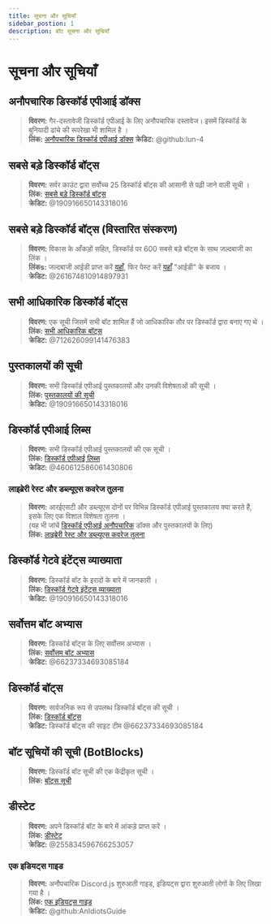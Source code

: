 ```yaml
---
title: सूचना और सूचियाँ
sidebar_postion: 1
description: बॉट सूचना और सूचियाँ
---
```


# सूचना और सूचियाँ

## अनौपचारिक डिस्कॉर्ड एपीआई डॉक्स

> **विवरण:** गैर-दस्तावेजी डिस्कॉर्ड एपीआई के लिए अनौपचारिक दस्तावेज। इसमें डिस्कॉर्ड के बुनियादी ढांचे की रूपरेखा भी शामिल है ।  <br/>
**लिंक:** [अनौपचारिक डिस्कॉर्ड एपीआई डॉक्स](https://luna.gitlab.io/discord-unofficial-docs/)
**क्रेडिट:** @github:lun-4

## सबसे बड़े डिस्कॉर्ड बॉट्स

> **विवरण:** सर्वर काउंट द्वारा सर्वोच्च 25 डिस्कॉर्ड बॉट्स की आसानी से पढ़ी जाने वाली सूची ।   <br/>
**लिंक:** [सबसे बड़े डिस्कॉर्ड बॉट्स](https://gist.github.com/advaith1/451dcbca2d7c3503d4f48d63eb918cb0)   <br/>
**क्रेडिट:** @190916650143318016

## सबसे बड़े डिस्कॉर्ड बॉट्स (विस्तारित संस्करण)

> **विवरण:** विकास के आँकड़ों सहित, डिस्कॉर्ड पर 600 सबसे बड़े बॉट्स के साथ जल्दबाजी का लिंक ।  <br/>
**लिंकs:** जल्दबाजी आईडी प्राप्त करें [यहाँ](https://unbelievaboat.com/api/botlist), फिर पेस्ट करें [यहाँ](https://haste.unbelievaboat.com/ID) "आईडी" के बजाय ।  <br/>
**क्रेडिट:** @261674810914897931

## सभी आधिकारिक डिस्कॉर्ड बॉट्स

> **विवरण:** एक सूची जिसमें सभी बॉट शामिल हैं जो आधिकारिक तौर पर डिस्कॉर्ड द्वारा बनाए गए थे ।   <br/>
**लिंक:** [सभी आधिकारिक बॉट्स](https://gist.github.com/GeneralSadaf/e58edfb8158df2680aa90ae897c2e327)   <br/>
**क्रेडिट:** @712626099141476383

## पुस्तकालयों की सूची

> **विवरण:** सभी डिस्कॉर्ड एपीआई पुस्तकालयों और उनकी विशेषताओं की सूची ।   <br/>
**लिंक:** [पुस्तकालयों की सूची](https://libs.advaith.io/)   <br/>
**क्रेडिट:** @190916650143318016

## डिस्कॉर्ड एपीआई लिब्स

> **विवरण:** सभी डिस्कॉर्ड एपीआई पुस्तकालयों की एक सूची ।  <br/>
**लिंक:** [डिस्कॉर्ड एपीआई लिब्स](https://github.com/apacheli/discord-api-libs)  <br/>
**क्रेडिट:** @460612586061430806

### लाइब्रेरी रेस्ट और डब्ल्यूएस कवरेज तुलना

> **विवरण:** आरईएसटी और डब्ल्यूएस दोनों पर विभिन्न डिस्कॉर्ड एपीआई पुस्तकालय क्या करते हैं, इसके लिए एक विशाल विशेषता तुलना ।   <br/>
(यह भी जांचें [डिस्कॉर्ड एपीआई अनौपचारिक](https://discordapi.com/unofficial/) डॉक्स और पुस्तकालयों के लिए)   <br/>
**लिंक:** [लाइब्रेरी रेस्ट और डब्ल्यूएस कवरेज तुलना](https://discordapi.com/unofficial/comparison.html) 

## डिस्कॉर्ड गेटवे इंटेंट्स व्याख्याता

> **विवरण:** डिस्कॉर्ड बॉट के इरादों के बारे में जानकारी ।  <br/>
**लिंक:** [डिस्कॉर्ड गेटवे इंटेंट्स व्याख्याता](https://gist.github.com/advaith1/e69bcc1cdd6d0087322734451f15aa2f)  <br/>
**क्रेडिट:** @190916650143318016

## सर्वोत्तम बॉट अभ्यास

> **विवरण:** डिस्कॉर्ड बॉट्स के लिए सर्वोत्तम अभ्यास ।   <br/>
**लिंक:** [सर्वोत्तम बॉट अभ्यास](https://github.com/meew0/discord-bot-best-practices)   <br/>
**क्रेडिट:** @66237334693085184

## डिस्कॉर्ड बॉट्स

> **विवरण:** सार्वजनिक रूप से उपलब्ध डिस्कॉर्ड बॉट्स की सूची ।   <br/>
**लिंक:** [डिस्कॉर्ड बॉट्स](https://discord.bots.gg/)   <br/>
**क्रेडिट:** डिस्कॉर्ड बॉट्स की साइट टीम @66237334693085184

## बॉट सूचियों की सूची (BotBlocks)

> **विवरण:** डिस्कॉर्ड बॉट सूची की एक केंद्रीकृत सूची ।   <br/>
**लिंक:** [बॉट्स सूची](https://botblock.org/lists) 

## डीस्टेट

> **विवरण:** अपने डिस्कॉर्ड बॉट के बारे में आंकड़े प्राप्त करें ।   <br/>
**लिंक:** [डीस्टेट](https://github.com/benricheson101/dstat) <br/>
**क्रेडिट:** @255834596766253057

### एक इडियट्स गाइड

> **विवरण:**  अनौपचारिक Discord.js शुरुआती गाइड, इडियट्स द्वारा शुरुआती लोगों के लिए लिखा गया है । <br/>
**लिंक:** [एक इडियट्स गाइड](https://anidiots.guide/) <br/>
**क्रेडिट:** @github:AnIdiotsGuide
